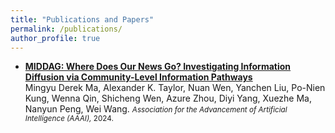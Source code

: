 ```yaml
---
title: "Publications and Papers"
permalink: /publications/
author_profile: true
---
```


<!-- ### <a name="2023"></a>2023 -->
* <strong><a href="https://arxiv.org/abs/2310.02529">MIDDAG: Where Does Our News Go? Investigating Information Diffusion via Community-Level Information Pathways</a></strong> <br>Mingyu Derek Ma, Alexander K. Taylor, Nuan Wen, Yanchen Liu, Po-Nien Kung, Wenna Qin, Shicheng Wen, Azure Zhou, Diyi Yang, Xuezhe Ma, Nanyun Peng, Wei Wang. <small><em>Association for the Advancement of Artificial Intelligence (AAAI),</em> 2024. 
</small>
